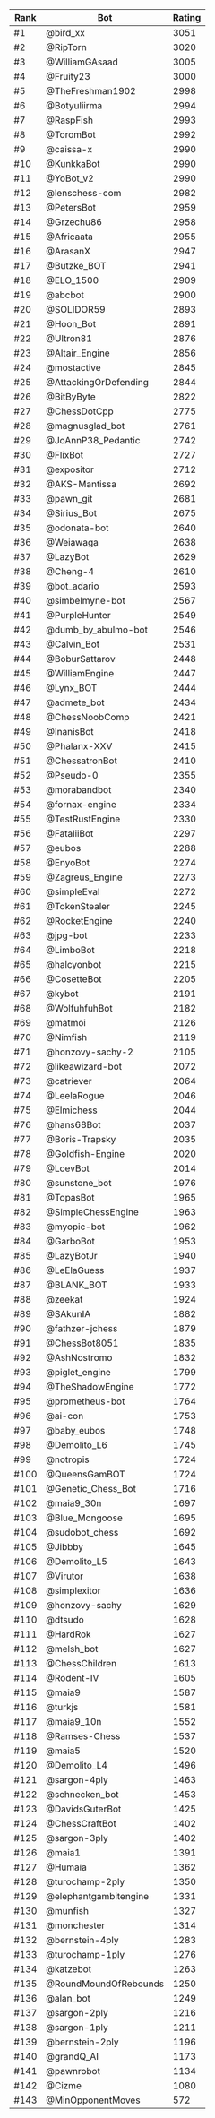 Rank|Bot|Rating
---|---|---
#1|@bird_xx|3051
#2|@RipTorn|3020
#3|@WilliamGAsaad|3005
#4|@Fruity23|3000
#5|@TheFreshman1902|2998
#6|@Botyuliirma|2994
#7|@RaspFish|2993
#8|@ToromBot|2992
#9|@caissa-x|2990
#10|@KunkkaBot|2990
#11|@YoBot_v2|2990
#12|@lenschess-com|2982
#13|@PetersBot|2959
#14|@Grzechu86|2958
#15|@Africaata|2955
#16|@ArasanX|2947
#17|@Butzke_BOT|2941
#18|@ELO_1500|2909
#19|@abcbot|2900
#20|@SOLIDOR59|2893
#21|@Hoon_Bot|2891
#22|@Ultron81|2876
#23|@Altair_Engine|2856
#24|@mostactive|2845
#25|@AttackingOrDefending|2844
#26|@BitByByte|2822
#27|@ChessDotCpp|2775
#28|@magnusglad_bot|2761
#29|@JoAnnP38_Pedantic|2742
#30|@FlixBot|2727
#31|@expositor|2712
#32|@AKS-Mantissa|2692
#33|@pawn_git|2681
#34|@Sirius_Bot|2675
#35|@odonata-bot|2640
#36|@Weiawaga|2638
#37|@LazyBot|2629
#38|@Cheng-4|2610
#39|@bot_adario|2593
#40|@simbelmyne-bot|2567
#41|@PurpleHunter|2549
#42|@dumb_by_abulmo-bot|2546
#43|@Calvin_Bot|2531
#44|@BoburSattarov|2448
#45|@WilliamEngine|2447
#46|@Lynx_BOT|2444
#47|@admete_bot|2434
#48|@ChessNoobComp|2421
#49|@InanisBot|2418
#50|@Phalanx-XXV|2415
#51|@ChessatronBot|2410
#52|@Pseudo-0|2355
#53|@morabandbot|2340
#54|@fornax-engine|2334
#55|@TestRustEngine|2330
#56|@FataliiBot|2297
#57|@eubos|2288
#58|@EnyoBot|2274
#59|@Zagreus_Engine|2273
#60|@simpleEval|2272
#61|@TokenStealer|2245
#62|@RocketEngine|2240
#63|@jpg-bot|2233
#64|@LimboBot|2218
#65|@halcyonbot|2215
#66|@CosetteBot|2205
#67|@kybot|2191
#68|@WolfuhfuhBot|2182
#69|@matmoi|2126
#70|@Nimfish|2119
#71|@honzovy-sachy-2|2105
#72|@likeawizard-bot|2072
#73|@catriever|2064
#74|@LeelaRogue|2046
#75|@Elmichess|2044
#76|@hans68Bot|2037
#77|@Boris-Trapsky|2035
#78|@Goldfish-Engine|2020
#79|@LoevBot|2014
#80|@sunstone_bot|1976
#81|@TopasBot|1965
#82|@SimpleChessEngine|1963
#83|@myopic-bot|1962
#84|@GarboBot|1953
#85|@LazyBotJr|1940
#86|@LeElaGuess|1937
#87|@BLANK_BOT|1933
#88|@zeekat|1924
#89|@SAkunIA|1882
#90|@fathzer-jchess|1879
#91|@ChessBot8051|1835
#92|@AshNostromo|1832
#93|@piglet_engine|1799
#94|@TheShadowEngine|1772
#95|@prometheus-bot|1764
#96|@ai-con|1753
#97|@baby_eubos|1748
#98|@Demolito_L6|1745
#99|@notropis|1724
#100|@QueensGamBOT|1724
#101|@Genetic_Chess_Bot|1716
#102|@maia9_30n|1697
#103|@Blue_Mongoose|1695
#104|@sudobot_chess|1692
#105|@Jibbby|1645
#106|@Demolito_L5|1643
#107|@Virutor|1638
#108|@simplexitor|1636
#109|@honzovy-sachy|1629
#110|@dtsudo|1628
#111|@HardRok|1627
#112|@melsh_bot|1627
#113|@ChessChildren|1613
#114|@Rodent-IV|1605
#115|@maia9|1587
#116|@turkjs|1581
#117|@maia9_10n|1552
#118|@Ramses-Chess|1537
#119|@maia5|1520
#120|@Demolito_L4|1496
#121|@sargon-4ply|1463
#122|@schnecken_bot|1453
#123|@DavidsGuterBot|1425
#124|@ChessCraftBot|1402
#125|@sargon-3ply|1402
#126|@maia1|1391
#127|@Humaia|1362
#128|@turochamp-2ply|1350
#129|@elephantgambitengine|1331
#130|@munfish|1327
#131|@monchester|1314
#132|@bernstein-4ply|1283
#133|@turochamp-1ply|1276
#134|@katzebot|1263
#135|@RoundMoundOfRebounds|1250
#136|@alan_bot|1249
#137|@sargon-2ply|1216
#138|@sargon-1ply|1211
#139|@bernstein-2ply|1196
#140|@grandQ_AI|1173
#141|@pawnrobot|1134
#142|@Cizme|1080
#143|@MinOpponentMoves|572
